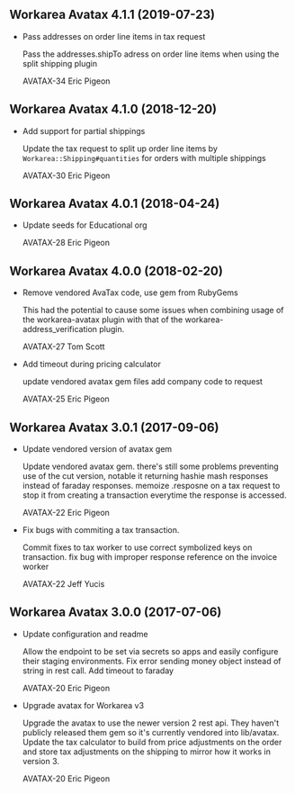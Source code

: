 Workarea Avatax 4.1.1 (2019-07-23)
--------------------------------------------------------------------------------

*   Pass addresses on order line items in tax request

    Pass the addresses.shipTo adress on order line items when using the
    split shipping plugin

    AVATAX-34
    Eric Pigeon



Workarea Avatax 4.1.0 (2018-12-20)
--------------------------------------------------------------------------------

*   Add support for partial shippings

    Update the tax request to split up order line items by
    `Workarea::Shipping#quantities` for orders with multiple shippings

    AVATAX-30
    Eric Pigeon



Workarea Avatax 4.0.1 (2018-04-24)
--------------------------------------------------------------------------------

*   Update seeds for Educational org

    AVATAX-28
    Eric Pigeon


Workarea Avatax 4.0.0 (2018-02-20)
--------------------------------------------------------------------------------

*   Remove vendored AvaTax code, use gem from RubyGems

    This had the potential to cause some issues when combining usage of the
    workarea-avatax plugin with that of the workarea-address_verification
    plugin.

    AVATAX-27
    Tom Scott

*   Add timeout during pricing calculator

    update vendored avatax gem files
    add company code to request

    AVATAX-25
    Eric Pigeon


Workarea Avatax 3.0.1 (2017-09-06)
--------------------------------------------------------------------------------

*   Update vendored version of avatax gem

    Update vendored avatax gem. there's still some problems preventing use
    of the cut version, notable it returning hashie mash responses instead
    of faraday responses.  memoize .resposne on a tax request to stop it
    from creating a transaction everytime the response is accessed.

    AVATAX-22
    Eric Pigeon

*   Fix bugs with commiting a tax transaction.

    Commit fixes to tax worker to use correct symbolized keys on transaction.
    fix bug with improper response reference on the invoice worker

    AVATAX-22
    Jeff Yucis


Workarea Avatax 3.0.0 (2017-07-06)
--------------------------------------------------------------------------------

*   Update configuration and readme

    Allow the endpoint to be set via secrets so apps and easily configure
    their staging environments.  Fix error sending money object instead of
    string in rest call.  Add timeout to faraday

    AVATAX-20
    Eric Pigeon

*   Upgrade avatax for Workarea v3

    Upgrade the avatax to use the newer version 2 rest api.  They haven't
    publicly released them gem so it's currently vendored into lib/avatax.
    Update the tax calculator to build from price adjustments on the order
    and store tax adjustments on the shipping to mirror how it works in
    version 3.

    AVATAX-20
    Eric Pigeon
